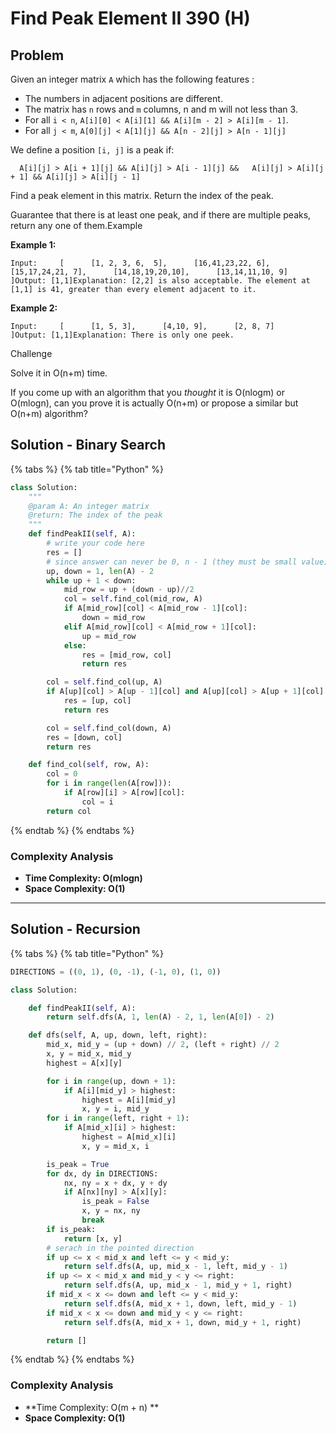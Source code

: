 # Find Peak Element II 390 (H)

## Problem

Given an integer matrix `A` which has the following features :

* The numbers in adjacent positions are different.
* The matrix has `n` rows and `m` columns, n and m will not less than 3.
* For all `i < n`, `A[i][0] < A[i][1] && A[i][m - 2] > A[i][m - 1]`.
* For all `j < m`, `A[0][j] < A[1][j] && A[n - 2][j] > A[n - 1][j]`

We define a position `[i, j]` is a peak if:

```
  A[i][j] > A[i + 1][j] && A[i][j] > A[i - 1][j] &&   A[i][j] > A[i][j + 1] && A[i][j] > A[i][j - 1]
```

Find a peak element in this matrix. Return the index of the peak.

Guarantee that there is at least one peak, and if there are multiple peaks, return any one of them.Example

**Example 1:**

```
Input:     [      [1, 2, 3, 6,  5],      [16,41,23,22, 6],      [15,17,24,21, 7],      [14,18,19,20,10],      [13,14,11,10, 9]    ]Output: [1,1]Explanation: [2,2] is also acceptable. The element at [1,1] is 41, greater than every element adjacent to it.
```

**Example 2:**

```
Input:     [      [1, 5, 3],      [4,10, 9],      [2, 8, 7]    ]Output: [1,1]Explanation: There is only one peek.
```

Challenge

Solve it in O(n+m) time.

If you come up with an algorithm that you _thought_ it is O(nlogm) or O(mlogn), can you prove it is actually O(n+m) or propose a similar but O(n+m) algorithm?

## Solution - Binary Search

{% tabs %}
{% tab title="Python" %}
```python
class Solution:
    """
    @param A: An integer matrix
    @return: The index of the peak
    """
    def findPeakII(self, A):
        # write your code here
        res = []
        # since answer can never be 0, n - 1 (they must be small value)
        up, down = 1, len(A) - 2
        while up + 1 < down:
            mid_row = up + (down - up)//2
            col = self.find_col(mid_row, A)
            if A[mid_row][col] < A[mid_row - 1][col]:
                down = mid_row
            elif A[mid_row][col] < A[mid_row + 1][col]:
                up = mid_row
            else:
                res = [mid_row, col]
                return res

        col = self.find_col(up, A)
        if A[up][col] > A[up - 1][col] and A[up][col] > A[up + 1][col]:
            res = [up, col]
            return res

        col = self.find_col(down, A)
        res = [down, col]
        return res

    def find_col(self, row, A):
        col = 0
        for i in range(len(A[row])):
            if A[row][i] > A[row][col]:
                col = i
        return col            
```
{% endtab %}
{% endtabs %}

### Complexity Analysis

* **Time Complexity: O(mlogn)**
* **Space Complexity: O(1)**

****

## Solution - Recursion

{% tabs %}
{% tab title="Python" %}
```python
DIRECTIONS = ((0, 1), (0, -1), (-1, 0), (1, 0))

class Solution:

    def findPeakII(self, A):
        return self.dfs(A, 1, len(A) - 2, 1, len(A[0]) - 2)

    def dfs(self, A, up, down, left, right):
        mid_x, mid_y = (up + down) // 2, (left + right) // 2
        x, y = mid_x, mid_y
        highest = A[x][y]

        for i in range(up, down + 1):
            if A[i][mid_y] > highest:
                highest = A[i][mid_y]
                x, y = i, mid_y
        for i in range(left, right + 1):
            if A[mid_x][i] > highest:
                highest = A[mid_x][i]
                x, y = mid_x, i

        is_peak = True
        for dx, dy in DIRECTIONS:
            nx, ny = x + dx, y + dy
            if A[nx][ny] > A[x][y]:
                is_peak = False
                x, y = nx, ny
                break
        if is_peak:
            return [x, y]
        # serach in the pointed direction
        if up <= x < mid_x and left <= y < mid_y:
            return self.dfs(A, up, mid_x - 1, left, mid_y - 1)
        if up <= x < mid_x and mid_y < y <= right:
            return self.dfs(A, up, mid_x - 1, mid_y + 1, right)
        if mid_x < x <= down and left <= y < mid_y:
            return self.dfs(A, mid_x + 1, down, left, mid_y - 1)
        if mid_x < x <= down and mid_y < y <= right:
            return self.dfs(A, mid_x + 1, down, mid_y + 1, right)

        return []
```
{% endtab %}
{% endtabs %}

### Complexity Analysis

* **Time Complexity: O(m + n) **
* **Space Complexity: O(1)**
